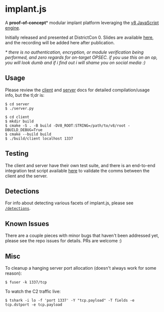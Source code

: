 # implant.js

A **proof-of-concept**\* modular implant platform leveraging the [v8 JavaScript engine](https://v8.dev).

Initially released and presented at DistrictCon 0. Slides are available [here](https://github.com/captainGeech42/talks/blob/main/2025-02-22_DistrictCon0_implantjs/slides.pdf), and the recording will be added here after publication.

_* there is no authentication, encryption, or module verification being performed, and zero regards for on-target OPSEC. if you use this on an op, you will look dumb and if i find out i will shame you on social media :)_

## Usage

Please review the [client](/client/README.md) and [server](/server/README.md) docs for detailed compilation/usage info, but the tl;dr is:

```
$ cd server
$ ./server.py
```

```
$ cd client
$ mkdir build
$ cmake -S . -B build -DV8_ROOT:STRING=/path/to/v8/root -DBUILD_DEBUG=True
$ cmake --build build
$ ./build/client localhost 1337
```

## Testing

The client and server have their own test suite, and there is an end-to-end integration test script available [here](/tests/e2e.py) to validate the comms between the client and the server.

## Detections

For info about detecting various facets of implant.js, please see [`/detections`](/detections).

## Known Issues

There are a couple pieces with minor bugs that haven't been addressed yet, please see the repo issues for details. PRs are welcome :)

## Misc

To cleanup a hanging server port allocation (doesn't always work for some reason):
```
$ fuser -k 1337/tcp
```

To watch the C2 traffic live:
```
$ tshark -i lo -f 'port 1337' -Y "tcp.payload" -T fields -e tcp.dstport -e tcp.payload
```
